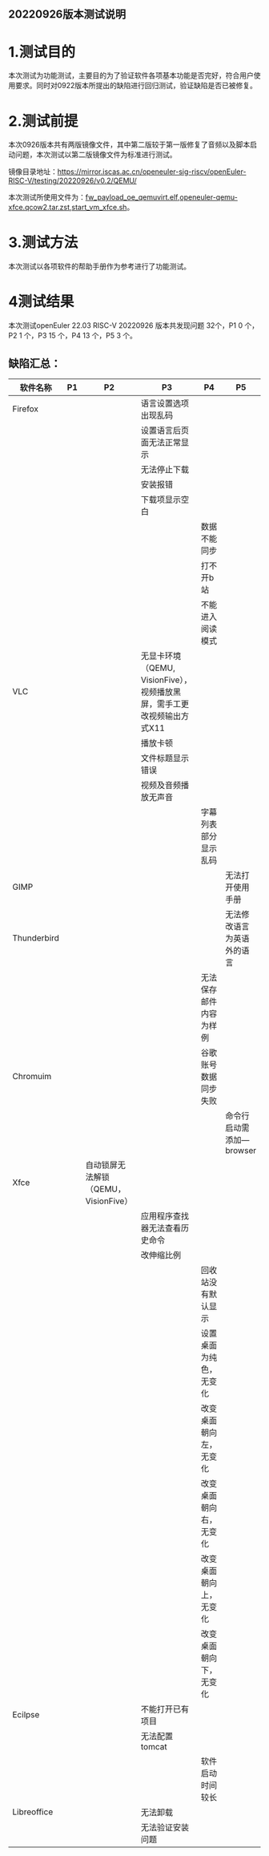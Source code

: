 ## 20220926版本测试说明

# 1.测试目的
本次测试为功能测试，主要目的为了验证软件各项基本功能是否完好，符合用户使用要求。同时对0922版本所提出的缺陷进行回归测试，验证缺陷是否已被修复。

# 2.测试前提
本次0926版本共有两版镜像文件，其中第二版较于第一版修复了音频以及脚本启动问题，本次测试以第二版镜像文件为标准进行测试。

镜像目录地址：https://mirror.iscas.ac.cn/openeuler-sig-riscv/openEuler-RISC-V/testing/20220926/v0.2/QEMU/

本次测试所使用文件为：[fw_payload_oe_qemuvirt.elf](https://mirror.iscas.ac.cn/openeuler-sig-riscv/openEuler-RISC-V/testing/20220926/v0.2/QEMU/fw_payload_oe_qemuvirt.elf),[openeuler-qemu-xfce.qcow2.tar.zst](https://mirror.iscas.ac.cn/openeuler-sig-riscv/openEuler-RISC-V/testing/20220926/v0.2/QEMU/openeuler-qemu-xfce.qcow2.tar.zst),[start_vm_xfce.sh](https://mirror.iscas.ac.cn/openeuler-sig-riscv/openEuler-RISC-V/testing/20220926/v0.2/QEMU/start_vm_xfce.sh)。

# 3.测试方法
本次测试以各项软件的帮助手册作为参考进行了功能测试。

# 4测试结果
本次测试openEuler 22.03 RISC-V 20220926 版本共发现问题 32个，P1 0 个，P2 1 个，P3 15 个，P4 13 个，P5 3 个。

## 缺陷汇总：

|    软件名称         | P1   | P2         | P3                             | P4                 | P5                         |
| ----------- | ---- | ---------- | ------------------------------ | ------------------ | -------------------------- |
| Firefox     |      |            | 语言设置选项出现乱码             |                    |                            |
|             |      |            | 设置语言后页面无法正常显示        |                    |                            |
|             |      |            | 无法停止下载                    |                    |                            |
|             |      |            | 安装报错                        |                      |                           |
|             |      |            | 下载项显示空白                  |                            |
|             |      |            |                                | 数据不能同步                           |
|             |      |            |                                | 打不开b站          |                            |
|             |      |            |                                | 不能进入阅读模式   |                            |
| VLC         |      |            | 无显卡环境（QEMU, VisionFive），视频播放黑屏，需手工更改视频输出方式X11 |                    |                            |
|             |      |            | 播放卡顿                       |                    |                            |
|             |      |            | 文件标题显示错误               |                    |                            |
|             |      |            | 视频及音频播放无声音             |                 |                              |
|             |      |            |                                | 字幕列表部分显示乱码       |                            |
| GIMP        |      |            |                                |                    | 无法打开使用手册           |
| Thunderbird |      |            |                                |                    | 无法修改语言为英语外的语言 |
|             |      |            |                                | 无法保存邮件内容为样例   |                      |
| Chromuim    |      |            |                                | 谷歌账号数据同步失败   |                            |
|             |      |            |                                |                     | 命令行启动需添加—browser |
| Xfce        |      |自动锁屏无法解锁（QEMU，VisionFive）            |                |                    |                            |
|             |      |            | 应用程序查找器无法查看历史命令 |                    |                            |
|             |      |            | 改伸缩比例                     |                    |                            |
|             |      |            |                                | 回收站没有默认显示 |                            |
|             |      |            |                                | 设置桌面为纯色，无变化     |                            |
|             |      |            |                                | 改变桌面朝向左，无变化     |                            |
|             |      |            |                                | 改变桌面朝向右，无变化     |                            |
|             |      |            |                                | 改变桌面朝向上，无变化     |                            |
|             |      |            |                                | 改变桌面朝向下，无变化     |                            |
| Ecilpse     |      |            | 不能打开已有项目                |                          |                             |
|             |      |            | 无法配置tomcat                  |                          |                            |
|             |      |            |                                | 软件启动时间较长           |                            |
| Libreoffice |      |            | 无法卸载                        |                          |                            |
|             |      |            | 无法验证安装问题                |                           |                            |

